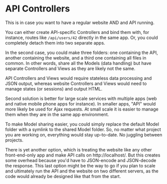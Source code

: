 # API Controllers

This is in case you want to have a regular website AND and API running.

You can either create API-specific Controllers and bind them with, for instance,
routes like `/api/users/42` directly in the same app. Or, you could completely
detach them into two separate apps.

In the second case, you could make three folders: one containing the API, another
containing the website, and a third one containing all files in common. In other
words, share all the Models (data handling) but have separate Controllers and
Views as they are likely not the same.

API Controllers and Views would require stateless data processing and JSON output,
whereas website Controllers and Views would need to manage states (or sessions)
and output HTML.

Second solution is better for large scale services with multiple apps (web and
native mobile phone apps for instance). In smaller apps, "API" would more likely
be used for Ajax requests. At small scale it is easier to manage them when they
are in the same app environment.

To make Model sharing easier, you could simply replace the default Model folder
with a symlink to the shared Model folder. So, no matter what project you are
working on, everything would stay up-to-date. No juggling between projects.

There is yet another option, which is treating the website like any other
front-end-only app and make API calls on http://localhost/. But this creates
some overhead because you'd have to JSON-encode and JSON-decode the response.
This last option might be the way to go if you plan to scale and ultimately
run the API and the website on two different servers, as the code would already
be designed like that from the start.
